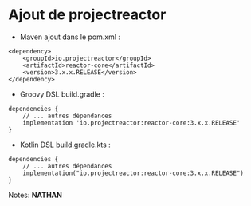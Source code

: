 <!-- .slide: -->
# Ajout de projectreactor
* Maven ajout dans le pom.xml : 
```xml[]
<dependency>
    <groupId>io.projectreactor</groupId>
    <artifactId>reactor-core</artifactId>
    <version>3.x.x.RELEASE</version>
</dependency>
```
* Groovy DSL build.gradle :
```json[]
dependencies {
    // ... autres dépendances
    implementation 'io.projectreactor:reactor-core:3.x.x.RELEASE'
}
```
* Kotlin DSL build.gradle.kts :
```json[]
dependencies {
    // ... autres dépendances
    implementation("io.projectreactor:reactor-core:3.x.x.RELEASE")
}
```
Notes:
**NATHAN**
